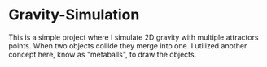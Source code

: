 # Gravity-Simulation
This is a simple project where I simulate 2D gravity with multiple attractors points. When two objects collide they merge into one. I utilized another concept here, know as "metaballs", to draw the objects.
